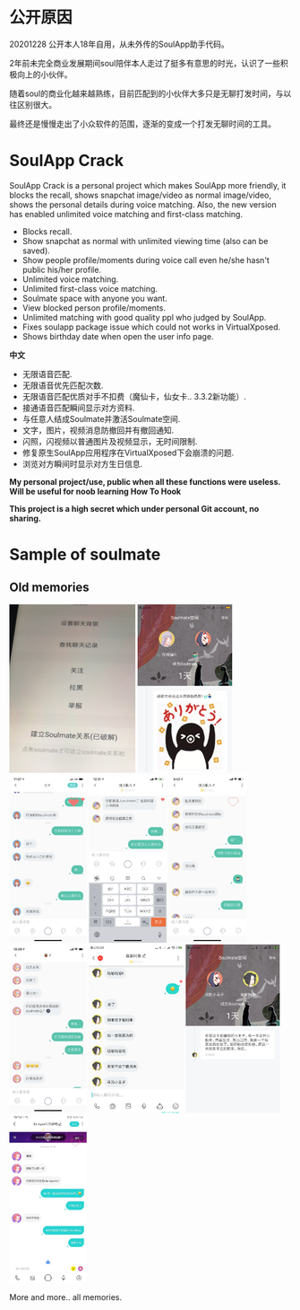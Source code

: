 # 公开原因

20201228 公开本人18年自用，从未外传的SoulApp助手代码。

2年前未完全商业发展期间soul陪伴本人走过了挺多有意思的时光，认识了一些积极向上的小伙伴。

随着soul的商业化越来越熟练，目前匹配到的小伙伴大多只是无聊打发时间，与以往区别很大。

最终还是慢慢走出了小众软件的范围，逐渐的变成一个打发无聊时间的工具。

# SoulApp Crack

SoulApp Crack is a personal project which makes SoulApp more friendly, it blocks the recall, shows snapchat image/video as normal image/video, shows the personal details during voice matching.
Also, the new version has enabled unlimited voice matching and first-class matching.
  - Blocks recall. 
  - Show snapchat as normal with unlimited viewing time (also can be saved).
  - Show people profile/moments during voice call even he/she hasn't public his/her profile.
  - Unlimited voice matching.
  - Unlimited first-class voice matching.
  - Soulmate space with anyone you want.
  - View blocked person profile/moments.
  - Unlimited matching with good quality ppl who judged by SoulApp.
  - Fixes soulapp package issue which could not works in VirtualXposed.
  - Shows birthday date when open the user info page.

**中文**

  - 无限语音匹配. 
  - 无限语音优先匹配次数.
  - 无限语音匹配优质对手不扣费（魔仙卡，仙女卡.. 3.3.2新功能）.
  - 接通语音匹配瞬间显示对方资料.
  - 与任意人结成Soulmate并激活Soulmate空间.
  - 文字，图片，视频消息防撤回并有撤回通知.
  - 闪照，闪视频以普通图片及视频显示，无时间限制.
  - 修复原生SoulApp应用程序在VirtualXposed下会崩溃的问题.
  - 浏览对方瞬间时显示对方生日信息.

**My personal project/use, public when all these functions were useless.**
**Will be useful for noob learning How To Hook**

**This project is a high secret which under personal Git account, no sharing.**


# Sample of soulmate

## Old memories

<img src="sample_images/IMG_4334.JPG" height="300">
<img src="sample_images/Screenshot_2018-11-25-20-29-06-674_io.va.exposed.png" height="300">
<img src="sample_images/IMG_4271.PNG" height="300">
<img src="sample_images/IMG_4276.PNG" height="300">
<img src="sample_images/IMG_4281.PNG" height="300">
<img src="sample_images/IMG_4346.PNG" height="300">
<img src="sample_images/Screenshot_2018-12-29-22-24-32-580_io.va.exposed.png" height="300">
<img src="sample_images/Screenshot_2018-12-29-22-47-13-561_io.va.exposed.png" height="300">
<img src="sample_images/Screenshot_20190920_012047_cn.soulapp.android.jpg" height="300">

More and more.. all memories.